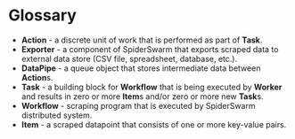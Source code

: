 Glossary
========

* **Action** - a discrete unit of work that is performed as part of **Task**.
* **Exporter** - a component of SpiderSwarm that exports scraped data to external data store (CSV file, spreadsheet, database, etc.).
* **DataPipe** - a queue object that stores intermediate data between **Action**s.
* **Task** - a building block for **Workflow** that is being executed by **Worker** and results in zero or more **Item**s and/or zero or more new **Task**s.
* **Workflow** - scraping program that is executed by SpiderSwarm distributed system.
* **Item** - a scraped datapoint that consists of one or more key-value pairs.

